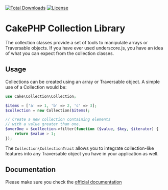 [![Total Downloads](https://img.shields.io/packagist/dt/cakephp/collection.svg?style=flat-square)](https://packagist.org/packages/cakephp/collection)
[![License](https://img.shields.io/badge/license-MIT-blue.svg?style=flat-square)](LICENSE.txt)

# CakePHP Collection Library

The collection classes provide a set of tools to manipulate arrays or Traversable objects.
If you have ever used underscore.js, you have an idea of what you can expect from the collection classes.

## Usage

Collections can be created using an array or Traversable object.  A simple use of a Collection would be:

```php
use Cake\Collection\Collection;

$items = ['a' => 1, 'b' => 2, 'c' => 3];
$collection = new Collection($items);

// Create a new collection containing elements
// with a value greater than one.
$overOne = $collection->filter(function ($value, $key, $iterator) {
    return $value > 1;
});
```

The `Collection\CollectionTrait` allows you to integrate collection-like features into any Traversable object
you have in your application as well.

## Documentation

Please make sure you check the [official documentation](https://book.cakephp.org/3/en/core-libraries/collections.html)
